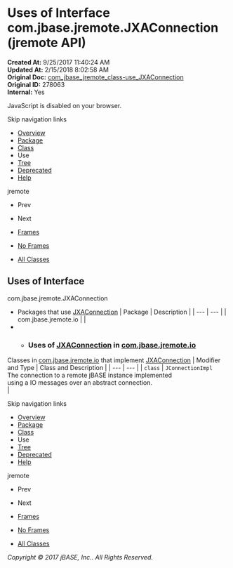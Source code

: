 # Uses of Interface com.jbase.jremote.JXAConnection (jremote   API)

**Created At:** 9/25/2017 11:40:24 AM  
**Updated At:** 2/15/2018 8:02:58 AM  
**Original Doc:** [com_jbase_jremote_class-use_JXAConnection](https://docs.jbase.com/39249-class-use/com_jbase_jremote_class-use_JXAConnection)  
**Original ID:** 278063  
**Internal:** Yes  

<!--<br>    try {<br>        if (location.href.indexOf('is-external=true') == -1) {<br>            parent.document.title="Uses of Interface com.jbase.jremote.JXAConnection (jremote   API)";<br>        }<br>    }<br>    catch(err) {<br>    }<br>//-->
JavaScript is disabled on your browser.

Skip navigation links

- [Overview](../../../../overview-summary.html)
- [Package](./../../../../jremote-api)
- [Class](./../../jxaconnection-%28jremote-api%29 "interface in com.jbase.jremote")
- Use
- [Tree](./../../com.jbase.jremote-class-hierarchy)
- [Deprecated](../../../../deprecated-list.html)
- [Help](../../../../help-doc.html)


jremote <br>

- Prev
- Next


- [Frames](./.)
- [No Frames](./.)


- [All Classes](../../../../allclasses-noframe.html)


<!--<br>  allClassesLink = document.getElementById("allclasses\_navbar\_top");<br>  if(window==top) {<br>    allClassesLink.style.display = "block";<br>  }<br>  else {<br>    allClassesLink.style.display = "none";<br>  }<br>  //-->

## Uses of Interface
com.jbase.jremote.JXAConnection

- Packages that use [JXAConnection](./../../jxaconnection-%28jremote-api%29 "interface in com.jbase.jremote") | Package | Description |
| --- | --- |
| com.jbase.jremote.io |   |
- - ### Uses of [JXAConnection](./../../jxaconnection-%28jremote-api%29 "interface in com.jbase.jremote") in [com.jbase.jremote.io](./../../io/com.jbase.jremote.io-%28jremote---api%29)


Classes in [com.jbase.jremote.io](./../../io/com.jbase.jremote.io-%28jremote---api%29) that implement [JXAConnection](./../../jxaconnection-%28jremote-api%29 "interface in com.jbase.jremote") | Modifier and Type | Class and Description |
| --- | --- |
| `class` | `JConnectionImpl`<br>The connection to a remote jBASE instance implemented<br> using a IO messages over an abstract connection.<br> |

Skip navigation links

- [Overview](../../../../overview-summary.html)
- [Package](./../../../../jremote-api)
- [Class](./../../jxaconnection-%28jremote-api%29 "interface in com.jbase.jremote")
- Use
- [Tree](./../../com.jbase.jremote-class-hierarchy)
- [Deprecated](../../../../deprecated-list.html)
- [Help](../../../../help-doc.html)


jremote <br>

- Prev
- Next


- [Frames](./.)
- [No Frames](./.)


- [All Classes](../../../../allclasses-noframe.html)


<!--<br>  allClassesLink = document.getElementById("allclasses\_navbar\_bottom");<br>  if(window==top) {<br>    allClassesLink.style.display = "block";<br>  }<br>  else {<br>    allClassesLink.style.display = "none";<br>  }<br>  //-->

*Copyright © 2017 jBASE, Inc.. All Rights Reserved.*
